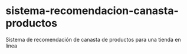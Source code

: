 # sistema-recomendacion-canasta-productos
Sistema de recomendación de canasta de productos para una tienda en línea
